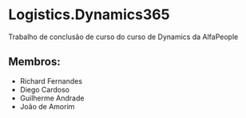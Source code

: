# Logistics.Dynamics365

Trabalho de conclusão de curso do curso de Dynamics da AlfaPeople

## Membros:

- Richard Fernandes
- Diego Cardoso
- Guilherme Andrade
- João de Amorim
